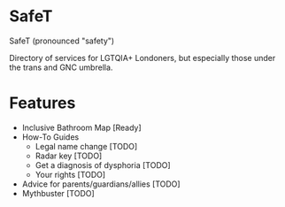 # SafeT
SafeT (pronounced "safety")

Directory of services for LGTQIA+ Londoners, but especially those under the trans and GNC umbrella.

# Features
- Inclusive Bathroom Map [Ready]
- How-To Guides
  - Legal name change [TODO]
  - Radar key [TODO]
  - Get a diagnosis of dysphoria [TODO]
  - Your rights [TODO]
- Advice for parents/guardians/allies [TODO]
- Mythbuster [TODO]